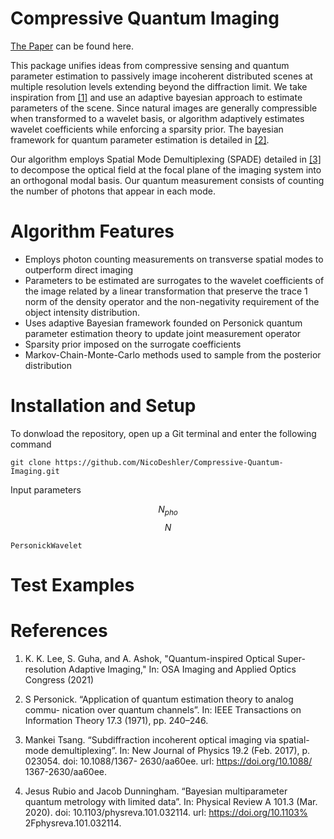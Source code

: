 # Compressive Quantum Imaging

[The Paper](https://www.overleaf.com/read/pffyxrhkqvfw) can be found here.

This package unifies ideas from compressive sensing and quantum parameter estimation to passively image incoherent distributed scenes at multiple resolution levels extending beyond the diffraction limit. We take inspiration from [[1]](https://iopscience.iop.org/article/10.1088/1367-2630/aa60ee) and use an adaptive bayesian approach to estimate parameters of the scene. Since natural images are generally compressible when transformed to a wavelet basis, or algorithm adaptively estimates wavelet coefficients while enforcing a sparsity prior. The bayesian framework for quantum parameter estimation is detailed in [[2]](https://ieeexplore.ieee.org/document/1054643).

Our algorithm employs Spatial Mode Demultiplexing (SPADE) detailed in [[3]](https://iopscience.iop.org/article/10.1088/1367-2630/aa60ee) to decompose the optical field at the focal plane of the imaging system into an orthogonal modal basis. Our quantum measurement consists of counting the number of photons that appear in each mode.


# Algorithm Features

- Employs photon counting measurements on transverse spatial modes to outperform direct imaging
- Parameters to be estimated are surrogates to the wavelet coefficients of the image related by a linear transformation that preserve the trace 1 norm of the density operator and the non-negativity requirement of the object intensity distribution.
- Uses adaptive Bayesian framework founded on Personick quantum parameter estimation theory to update joint measurement operator
- Sparsity prior imposed on the surrogate coefficients
- Markov-Chain-Monte-Carlo methods used to sample from the posterior distribution

# Installation and Setup
To donwload the repository, open up a Git terminal and enter the following command
```
git clone https://github.com/NicoDeshler/Compressive-Quantum-Imaging.git
```

Input parameters

$$N_{pho}$$
$$N_{}$$

```
PersonickWavelet
```

# Test Examples



# References
1) K. K. Lee, S. Guha, and A. Ashok, "Quantum-inspired Optical Super-resolution Adaptive Imaging," In: OSA Imaging and Applied Optics Congress (2021)

2) S Personick. “Application of quantum estimation theory to analog commu-
nication over quantum channels”. In: IEEE Transactions on Information
Theory 17.3 (1971), pp. 240–246.


3) Mankei Tsang. “Subdiffraction incoherent optical imaging via spatial-mode
demultiplexing”. In: New Journal of Physics 19.2 (Feb. 2017), p. 023054.
doi: 10.1088/1367- 2630/aa60ee. url: https://doi.org/10.1088/
1367-2630/aa60ee.

4) Jesus Rubio and Jacob Dunningham. “Bayesian multiparameter quantum
metrology with limited data”. In: Physical Review A 101.3 (Mar. 2020).
doi: 10.1103/physreva.101.032114. url: https://doi.org/10.1103%
2Fphysreva.101.032114.
